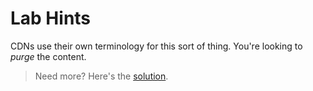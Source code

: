 # Lab Hints

CDNs use their own terminology for this sort of thing. You're looking to _purge_ the content.

> Need more? Here's the [solution](solution.md).